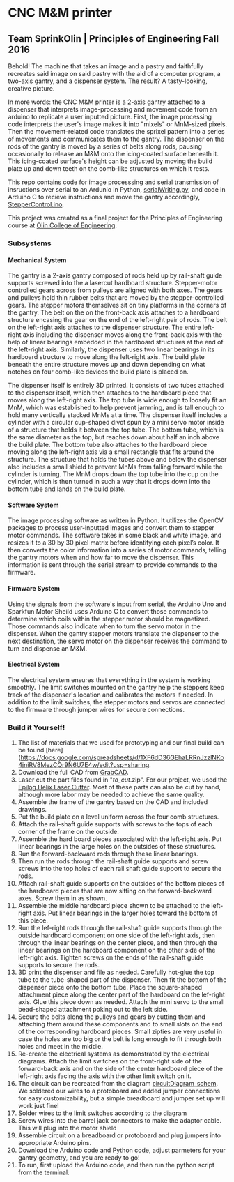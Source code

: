 # CNC M&M printer
## Team SprinkOlin | Principles of Engineering Fall 2016
Behold! The machine that takes an image and a pastry and faithfully recreates said image on said pastry with the aid of a computer program, a two-axis gantry, and a dispenser system. The result? A tasty-looking, creative picture.

In more words: the CNC M&M printer is a 2-axis gantry attached to a dispenser that interprets image-processing and movement code from an arduino to replicate a user inputted picture. First, the image processing code interprets the user's image makes it into "mixels" or MnM-sized pixels. Then the movement-related code translates the sprixel pattern into a series of movements and communicates them to the gantry. The dispenser on the rods of the gantry is moved by a series of belts along rods, pausing occasionally to release an M&M onto the icing-coated surface beneath it. This icing-coated surface's height can be adjusted by moving the build plate up and down teeth on the comb-like structures on which it rests.

This repo contains code for image processsing and serial transmission of insructions over serial to an Ardunio in Python, [serialWriting.py](https://github.com/kuannie1/PoEProject/blob/master/serialWriting.py), and code in Arduino C to recieve instructions and move the gantry accordingly, [StepperControl.ino](https://github.com/kuannie1/PoEProject/blob/master/Arduino/StepperControl/StepperControl.ino). 

This project was created as a final project for the Principles of Engineering course at [Olin College of Engineering](olin.edu). 
### Subsystems
#### Mechanical System

The gantry is a 2-axis gantry composed of rods held up by rail-shaft guide supports screwed into the a lasercut hardboard structure. Stepper-motor controlled gears across from pulleys are aligned with both axes. The gears and pulleys hold thin rubber belts that are moved by the stepper-controlled gears. The stepper motors themselves sit on tiny platforms in the corners of the gantry. The belt on the on the front-back axis attaches to a hardboard structure encasing the gear on the end of the left-right pair of rods. The belt on the left-right axis attaches to the dispenser structure. The entire left-right axis including the dispenser moves along the front-back axis with the help of linear bearings embedded in the hardboard structures at the end of the left-right axis. Similarly, the dispenser uses two linear bearings in its hardboard structure to move along the left-right axis. The build plate beneath the entire structure moves up and down depending on what notches on four comb-like devices the build plate is placed on.

The dispenser itself is entirely 3D printed. It consists of two tubes attached to the dispenser itself, which then attaches to the hardboard piece that moves along the left-right axis. The top tube is wide enough to loosely fit an MnM, which was established to help prevent jamming, and is tall enough to hold many vertically stacked MnMs at a time. The dispenser itself includes a cylinder with a circular cup-shaped divot spun by a mini servo motor inside of a structure that holds it between the top tube. The bottom tube, which is the same diameter as the top, but reaches down about half an inch above the build plate. The bottom tube also attaches to the hardboard piece moving along the left-right axis via a small rectangle that fits around the structure. The structure that holds the tubes above and below the dispenser also includes a small shield to prevent MnMs from falling forward while the cylinder is turning. The MnM drops down the top tube into the cup on the cylinder, which is then turned in such a way that it drops down into the bottom tube and lands on the build plate.

#### Software System

The image processing software as written in Python. It utilizes the OpenCV packages to process user-inputted images and convert them to stepper motor commands. The software takes in some black and white image, and resizes it to a 30 by 30 pixel matrix before identifying each pixel’s color. It then converts the color information into a series of motor commands, telling the gantry motors when and how far to move the dispenser. This information is sent through the serial stream to provide commands to the firmware.

#### Firmware System

Using the signals from the software's input from serial, the Arduino Uno and Sparkfun Motor Sheild uses Arduino C to convert those commands to determine which coils within the stepper motor should be magnetized. Those commands also indicate when to turn the servo motor in the dispenser. When the gantry stepper motors translate the dispenser to the next destination, the servo motor on the dispenser receives the command to turn and dispense an M&M.

#### Electrical System

The electrical system ensures that everything in the system is working smoothly. The limit switches mounted on the gantry help the steppers keep track of the dispenser's location and calibrates the motors if needed. In addition to the limit switches, the stepper motors and servos are connected to the firmware through jumper wires for secure connections.

### Build it Yourself!
1. The list of materials that we used for prototyping and our final build can be found [here](https://docs.google.com/spreadsheets/d/1XF6dD36GEhaLRRnJzzlNKo4jniRV8MezCQr9N6U7E4w/edit?usp=sharing.
2. Download the full CAD from [GrabCAD](https://grabcad.com/library/cnc-m-m-placer-2).
3. Laser cut the part files found in "_to_cut_.zip". For our project, we used the [Epilog Helix Laser Cutter](https://www.epiloglaser.com/index.htm). Most of these parts can also be cut by hand, although more labor may be needed to achieve the same quality.
4. Assemble the frame of the gantry based on the CAD and included drawings.
5. Put the build plate on a level uniform across the four comb structures.
6. Attach the rail-shaft guide supports with screws to the tops of each corner of the frame on the outside.
7. Assemble the hard board pieces associated with the left-right axis. Put linear bearings in the large holes on the outsides of these structures.
8. Run the forward-backward rods through these linear bearings.
9. Then run the rods through the rail-shaft guide supports and screw screws into the top holes of each rail shaft guide support to secure the rods.
10. Attach rail-shaft guide supports on the outsides of the bottom pieces of the hardboard pieces that are now sitting on the forward-backward axes. Screw them in as shown.
11. Assemble the middle hardboard piece shown to be attached to the left-right axis. Put linear bearings in the larger holes toward the bottom of this piece.
12. Run the lef-right rods through the rail-shaft guide supports through the outside hardboard component on one side of the left-right axis, then through the linear bearings on the center piece, and then through the linear bearings on the hardboard component on the other side of the left-right axis. Tighten screws on the ends of the rail-shaft guide supports to secure the rods.
13. 3D print the dispenser and file as needed. Carefully hot-glue the top tube to the tube-shaped part of the dispenser. Then fit the bottom of the dispenser piece onto the bottom tube. Place the square-shaped attachment piece along the center part of the hardboard on the lef-right axis. Glue this piece down as needed. Attach the mini servo to the small bead-shaped attachment poking out to the left side.
14. Secure the belts along the pulleys and gears by cutting them and attaching them around these components and to small slots on the end of the corresponding hardboard pieces. Small zipties are very useful in case the holes are too big or the belt is long enough to fit through both holes and meet in the middle.
15. Re-create the electrical systems as demonstrated by the electrical diagrams. Attach the limit switches on the front-right side of the forward-back axis and on the side of the center hardboard piece of the left-right axis facing the axis with the other limit switch on it.
16. The circuit can be recreated from the diagram [circuitDiagram_schem](https://github.com/kuannie1/PoEProject/blob/master/circuitdiagram/circuitDiagram_schem.pdf). We soldered our wires to a protoboard and added jumper connections for easy customizability, but a simple breadboard and jumper set up will work just fine!
17. Solder wires to the limit switches according to the diagram
18. Screw wires into the barrel jack connectors to make the adaptor cable. This will plug into the motor shield
19. Assemble circuit on a breadboard or protoboard and plug jumpers into appropriate Arduino pins.
20. Download the Arduino code and Python code, adjust parmeters for your gantry geometry, and you are ready to go!
21. To run, first upload the Arduino code, and then run the python script from the terminal.






















